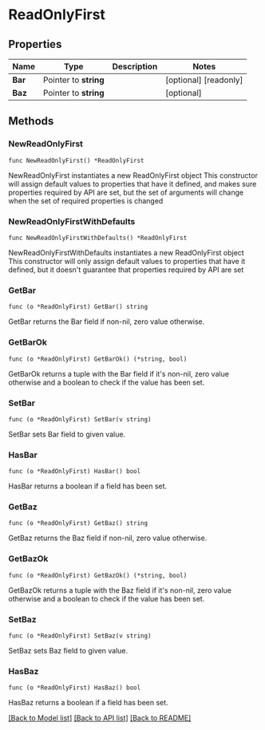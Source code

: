 # ReadOnlyFirst

## Properties

Name | Type | Description | Notes
------------ | ------------- | ------------- | -------------
**Bar** | Pointer to **string** |  | [optional] [readonly] 
**Baz** | Pointer to **string** |  | [optional] 

## Methods

### NewReadOnlyFirst

`func NewReadOnlyFirst() *ReadOnlyFirst`

NewReadOnlyFirst instantiates a new ReadOnlyFirst object
This constructor will assign default values to properties that have it defined,
and makes sure properties required by API are set, but the set of arguments
will change when the set of required properties is changed

### NewReadOnlyFirstWithDefaults

`func NewReadOnlyFirstWithDefaults() *ReadOnlyFirst`

NewReadOnlyFirstWithDefaults instantiates a new ReadOnlyFirst object
This constructor will only assign default values to properties that have it defined,
but it doesn't guarantee that properties required by API are set

### GetBar

`func (o *ReadOnlyFirst) GetBar() string`

GetBar returns the Bar field if non-nil, zero value otherwise.

### GetBarOk

`func (o *ReadOnlyFirst) GetBarOk() (*string, bool)`

GetBarOk returns a tuple with the Bar field if it's non-nil, zero value otherwise
and a boolean to check if the value has been set.

### SetBar

`func (o *ReadOnlyFirst) SetBar(v string)`

SetBar sets Bar field to given value.

### HasBar

`func (o *ReadOnlyFirst) HasBar() bool`

HasBar returns a boolean if a field has been set.

### GetBaz

`func (o *ReadOnlyFirst) GetBaz() string`

GetBaz returns the Baz field if non-nil, zero value otherwise.

### GetBazOk

`func (o *ReadOnlyFirst) GetBazOk() (*string, bool)`

GetBazOk returns a tuple with the Baz field if it's non-nil, zero value otherwise
and a boolean to check if the value has been set.

### SetBaz

`func (o *ReadOnlyFirst) SetBaz(v string)`

SetBaz sets Baz field to given value.

### HasBaz

`func (o *ReadOnlyFirst) HasBaz() bool`

HasBaz returns a boolean if a field has been set.


[[Back to Model list]](../README.md#documentation-for-models) [[Back to API list]](../README.md#documentation-for-api-endpoints) [[Back to README]](../README.md)


